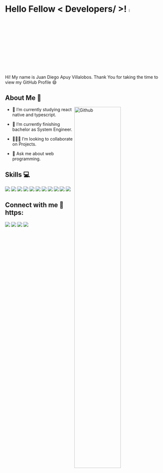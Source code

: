 # Hello Fellow < Developers/ >! <img src = "https://raw.githubusercontent.com/MartinHeinz/MartinHeinz/master/wave.gif" width="5%">

Hi! My name is Juan Diego Apuy Villalobos. Thank You for taking the time to view my GitHub Profile :smile: 

## About Me 🚀 

<img width="55%" align="right" alt="Github" src="https://user-images.githubusercontent.com/32533395/182201518-4f73dac0-2857-48e1-80ba-6a19b067b335.png" />

- 🔭 I’m currently studying react native and typescript.

- 🌱 I’m currently finishing bachelor as System Engineer.

- 🕵🏻‍♂️ I’m looking to collaborate on Projects.

- 💬 Ask me about web programming.

## Skills 💻

<img src ='https://img.shields.io/badge/JavaScript-323330?style=for-the-badge&logo=javascript&logoColor=F7DF1E'> </a>
<img src ='https://img.shields.io/badge/Node.js-339933?style=for-the-badge&logo=nodedotjs&logoColor=white'>
<img src ='https://img.shields.io/badge/React_Router-CA4245?style=for-the-badge&logo=react-router&logoColor=white'>
<img src ='https://img.shields.io/badge/React-20232A?style=for-the-badge&logo=react&logoColor=61DAFB'>
<img src ='https://img.shields.io/badge/C-00599C?style=for-the-badge&logo=c&logoColor=white'>
<img src ='https://img.shields.io/badge/Bootstrap-563D7C?style=for-the-badge&logo=bootstrap&logoColor=white'>
<img src ='https://img.shields.io/badge/Redux-593D88?style=for-the-badge&logo=redux&logoColor=white'>
<img src ='https://img.shields.io/badge/Express.js-000000?style=for-the-badge&logo=express&logoColor=white'>
<img src ='https://img.shields.io/badge/HTML5-E34F26?style=for-the-badge&logo=html5&logoColor=white'>
<img src ='https://img.shields.io/badge/CSS3-1572B6?style=for-the-badge&logo=css3&logoColor=white'>
<img src ='https://img.shields.io/badge/GIT-E44C30?style=for-the-badge&logo=git&logoColor=white'>

## Connect with me 🤝 https:
<a href = 'https://www.linkedin.com/in/diego-apuy/'> <img src="https://img.shields.io/badge/LinkedIn-0077B5?style=for-the-badge&logo=linkedin&logoColor=white"/></a> 
<a href = 'https://www.instagram.com/diego.apuy/'> <img src="https://img.shields.io/badge/Instagram-E4405F?style=for-the-badge&logo=instagram&logoColor=white"/></a> 
<a href = 'mailto:jdapuy@gmail.com'> <img src="https://img.shields.io/badge/Gmail-D14836?style=for-the-badge&logo=gmail&logoColor=white"/></a> 
<a href = 'https://portfolio-indol-one-34.vercel.app/'> <img src="https://img.shields.io/badge/Portfolio-c4ddff?style=for-the-badge&logo=P=white"/></a>

